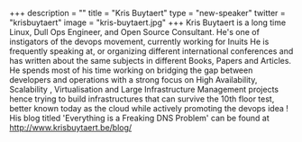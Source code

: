 +++
description = ""
title = "Kris Buytaert"
type = "new-speaker"
twitter = "krisbuytaert"
image = "kris-buytaert.jpg"
+++
Kris Buytaert is a long time Linux, Dull Ops Engineer, and Open Source Consultant. He's one of instigators of the devops movement, currently working for Inuits He is frequently speaking at, or organizing different international conferences and has written about the same subjects in different Books, Papers and Articles. He spends most of his time working on bridging the gap between developers and operations with a strong focus on High Availability, Scalability , Virtualisation and Large Infrastructure Management projects hence trying to build infrastructures that can survive the 10th floor test, better known today as the cloud while actively promoting the devops idea ! His blog titled 'Everything is a Freaking DNS Problem' can be found at http://www.krisbuytaert.be/blog/